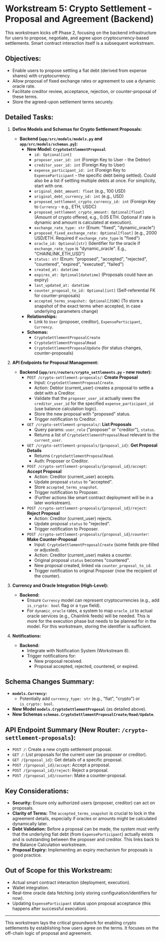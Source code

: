 # Workstream 5: Crypto Settlement - Proposal and Agreement (Backend)

This workstream kicks off Phase 2, focusing on the backend infrastructure for users to propose, negotiate, and agree upon cryptocurrency-based settlements. Smart contract interaction itself is a subsequent workstream.

## Objectives:

*   Enable users to propose settling a fiat debt (derived from expense shares) with cryptocurrency.
*   Allow proposal of fixed exchange rates or agreement to use a dynamic oracle rate.
*   Facilitate creditor review, acceptance, rejection, or counter-proposal of these terms.
*   Store the agreed-upon settlement terms securely.

## Detailed Tasks:

1.  **Define Models and Schemas for Crypto Settlement Proposals:**
    *   **Backend (`app/src/models/models.py` and `app/src/models/schemas.py`):**
        *   **New Model: `CryptoSettlementProposal`**
            *   `id: Optional[int]`
            *   `proposer_user_id: int` (Foreign Key to User - the Debtor)
            *   `creditor_user_id: int` (Foreign Key to User)
            *   `expense_participant_id: int` (Foreign Key to `ExpenseParticipant` - the specific debt being settled). Could also be a list if settling multiple debts at once. For simplicity, start with one.
            *   `original_debt_amount: float` (e.g., 100 USD)
            *   `original_debt_currency_id: int` (e.g., USD)
            *   `proposed_settlement_crypto_currency_id: int` (Foreign Key to `Currency` - e.g., ETH, USDC)
            *   `proposed_settlement_crypto_amount: Optional[float]` (Amount of crypto offered, e.g., 0.05 ETH. Optional if rate is dynamic and amount is calculated at execution).
            *   `exchange_rate_type: str` (Enum: "fixed", "dynamic_oracle")
            *   `proposed_fixed_exchange_rate: Optional[float]` (e.g., 2000 USD/ETH. Required if `exchange_rate_type` is "fixed")
            *   `oracle_id: Optional[str]` (Identifier for the oracle if `exchange_rate_type` is "dynamic_oracle". E.g., "CHAINLINK_ETH_USD")
            *   `status: str` (Enum: "proposed", "accepted", "rejected", "countered", "expired", "executed", "failed")
            *   `created_at: datetime`
            *   `expires_at: Optional[datetime]` (Proposals could have an expiry)
            *   `last_updated_at: datetime`
            *   `counter_proposal_to_id: Optional[int]` (Self-referential FK for counter-proposals)
            *   `accepted_terms_snapshot: Optional[JSON]` (To store a snapshot of the exact terms when accepted, in case underlying parameters change)
        *   **Relationships:**
            *   Link to `User` (proposer, creditor), `ExpenseParticipant`, `Currency`.
        *   **Schemas:**
            *   `CryptoSettlementProposalCreate`
            *   `CryptoSettlementProposalRead`
            *   `CryptoSettlementProposalUpdate` (for status changes, counter-proposals)

2.  **API Endpoints for Proposal Management:**
    *   **Backend (`app/src/routers/crypto_settlements.py` - new router):**
        *   `POST /crypto-settlement-proposals/`: **Create Proposal**
            *   Input: `CryptoSettlementProposalCreate`.
            *   Action: Debtor (current_user) creates a proposal to settle a debt with a Creditor.
            *   Validate that the `proposer_user_id` actually owes the `creditor_user_id` for the specified `expense_participant_id` (use balance calculation logic).
            *   Store the new proposal with "proposed" status.
            *   Trigger notification to Creditor.
        *   `GET /crypto-settlement-proposals/`: **List Proposals**
            *   Query params: `user_role` ("proposer" or "creditor"), `status`.
            *   Returns a list of `CryptoSettlementProposalRead` relevant to the `current_user`.
        *   `GET /crypto-settlement-proposals/{proposal_id}`: **Get Proposal Details**
            *   Returns `CryptoSettlementProposalRead`.
            *   Auth: Proposer or Creditor.
        *   `POST /crypto-settlement-proposals/{proposal_id}/accept`: **Accept Proposal**
            *   Action: Creditor (current_user) accepts.
            *   Update proposal `status` to "accepted".
            *   Store `accepted_terms_snapshot`.
            *   Trigger notification to Proposer.
            *   (Further actions like smart contract deployment will be in a later workstream).
        *   `POST /crypto-settlement-proposals/{proposal_id}/reject`: **Reject Proposal**
            *   Action: Creditor (current_user) rejects.
            *   Update proposal `status` to "rejected".
            *   Trigger notification to Proposer.
        *   `POST /crypto-settlement-proposals/{proposal_id}/counter`: **Make Counter-Proposal**
            *   Input: `CryptoSettlementProposalCreate` (some fields pre-filled or adjusted).
            *   Action: Creditor (current_user) makes a counter.
            *   Original proposal `status` becomes "countered".
            *   New proposal created, linked via `counter_proposal_to_id`.
            *   Trigger notification to original Proposer (now the recipient of the counter).

3.  **Currency and Oracle Integration (High-Level):**
    *   **Backend:**
        *   Ensure `Currency` model can represent cryptocurrencies (e.g., add `is_crypto: bool` flag or a `type` field).
        *   For `dynamic_oracle` rates, a system to map `oracle_id` to actual oracle services (e.g., Chainlink feeds) will be needed. This is more for the execution phase but needs to be planned for in the model. For this workstream, storing the identifier is sufficient.

4.  **Notifications:**
    *   **Backend:**
        *   Integrate with Notification System (Workstream 8).
        *   Trigger notifications for:
            *   New proposal received.
            *   Proposal accepted, rejected, countered, or expired.

## Schema Changes Summary:

*   **`models.Currency`:**
    *   Potentially add `currency_type: str` (e.g., "fiat", "crypto") or `is_crypto: bool`.
*   **New Model `models.CryptoSettlementProposal`** (as detailed above).
*   **New Schemas `schemas.CryptoSettlementProposalCreate/Read/Update`**.

## API Endpoint Summary (New Router: `/crypto-settlement-proposals`):

*   `POST /`: Create a new crypto settlement proposal.
*   `GET /`: List proposals for the current user (as proposer or creditor).
*   `GET /{proposal_id}`: Get details of a specific proposal.
*   `POST /{proposal_id}/accept`: Accept a proposal.
*   `POST /{proposal_id}/reject`: Reject a proposal.
*   `POST /{proposal_id}/counter`: Make a counter-proposal.

## Key Considerations:

*   **Security:** Ensure only authorized users (proposer, creditor) can act on proposals.
*   **Clarity of Terms:** The `accepted_terms_snapshot` is crucial to lock in the agreement details, especially if oracles or amounts might be calculated dynamically later.
*   **Debt Validation:** Before a proposal can be made, the system must verify that the underlying fiat debt (from `ExpenseParticipant`) actually exists and is outstanding between the proposer and creditor. This links back to the Balance Calculation workstream.
*   **Proposal Expiry:** Implementing an expiry mechanism for proposals is good practice.

## Out of Scope for this Workstream:

*   Actual smart contract interaction (deployment, execution).
*   Wallet integration.
*   Real-time oracle data fetching (only storing configuration/identifiers for now).
*   Updating `ExpenseParticipant` status upon proposal acceptance (this happens after successful execution).

---
This workstream lays the critical groundwork for enabling crypto settlements by establishing how users agree on the terms. It focuses on the off-chain logic of proposal and agreement.
